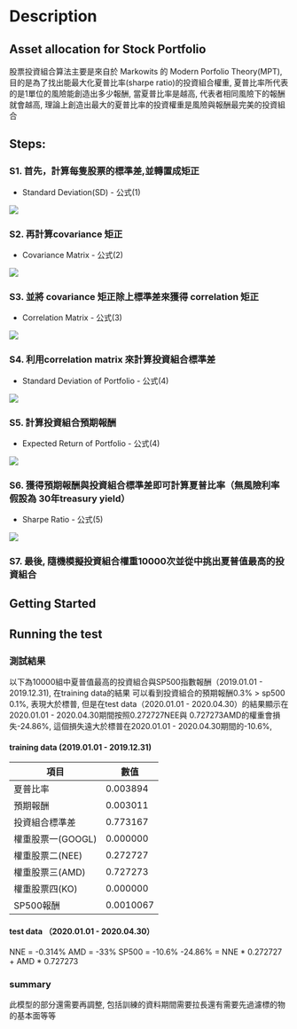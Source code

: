 # Description
## Asset allocation for Stock Portfolio  

股票投資組合算法主要是來自於 Markowits 的 Modern Porfolio Theory(MPT), 目的是為了找出能最大化夏普比率(sharpe ratio)的投資組合權重, 夏普比率所代表的是1單位的風險能創造出多少報酬, 當夏普比率是越高, 代表者相同風險下的報酬就會越高, 理論上創造出最大的夏普比率的投資權重是風險與報酬最完美的投資組合 

## Steps:

### S1. 首先，計算每隻股票的標準差,並轉置成矩正
  - Standard Deviation(SD) - 公式(1)

![](https://i.imgur.com/DhGPopQ.png)
### S2. 再計算covariance 矩正
  - Covariance Matrix - 公式(2)

![](https://i.imgur.com/HHAfUtE.png)
### S3. 並將 covariance 矩正除上標準差來獲得 correlation 矩正
  - Correlation Matrix - 公式(3)

![](https://i.imgur.com/syr2jq8.png)
### S4. 利用correlation matrix 來計算投資組合標準差
  - Standard Deviation of Portfolio - 公式(4)

![](https://i.imgur.com/Nq86N23.png)

### S5. 計算投資組合預期報酬
  - Expected Return of Portfolio - 公式(4)

![](https://i.imgur.com/2PKM7k4.png)

### S6. 獲得預期報酬與投資組合標準差即可計算夏普比率（無風險利率假設為 30年treasury yield） 
  - Sharpe Ratio - 公式(5)

![](https://i.imgur.com/cob2R7e.png)

### S7. 最後, 隨機模擬投資組合權重10000次並從中挑出夏普值最高的投資組合


## Getting Started 



## Running the test 
### 測試結果
以下為10000組中夏普值最高的投資組合與SP500指數報酬（2019.01.01 - 2019.12.31), 在training data的結果 可以看到投資組合的預期報酬0.3% > sp500 0.1%, 表現大於標普, 但是在test data（2020.01.01 - 2020.04.30）的結果顯示在2020.01.01 - 2020.04.30期間按照0.272727NEE與 0.727273AMD的權重會損失-24.86%, 這個損失遠大於標普在2020.01.01 - 2020.04.30期間的-10.6%, 
#### training data (2019.01.01 - 2019.12.31)
| 項目        |   數值     | 
| --------    | --------  | 
| 夏普比率     | 0.003894  | 
| 預期報酬     | 0.003011  | 
| 投資組合標準差| 0.773167  | 
| 權重股票一(GOOGL)    | 0.000000  | 
| 權重股票二(NEE)    | 0.272727  | 
| 權重股票三(AMD)    | 0.727273  | 
| 權重股票四(KO)    | 0.000000  | 
| SP500報酬    | 0.0010067 |
#### test data （2020.01.01 - 2020.04.30）
NNE = -0.314%
AMD = -33%
SP500 = -10.6%
-24.86% = NNE * 0.272727 + AMD * 0.727273
### summary 
此模型的部分還需要再調整, 包括訓練的資料期間需要拉長還有需要先過濾標的物的基本面等等

